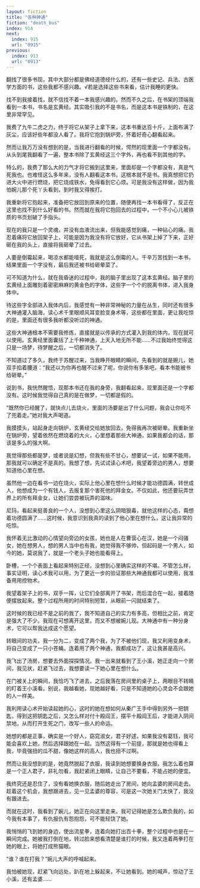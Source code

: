 ```yaml
---
layout: fiction
title: "各种神通"
fiction: "death_bus"
index: 914
next:
  index: 915
  url: "0915"
previous:
  index: 913
  url: "0913"
---
```

翻找了很多书现，其中大部分都是佛经道德经什么的，还有一些史记、兵法、古医学方面的书，这些我都不感兴趣。√若是选择这些书来看，估计我睡的更快。

找不到我接着找，就不信找不着一本我感兴趣的。然而不久之后，在书架的顶端我看到一本书，书名是玄黄经。其实吸引我的不是书名，而是这本书是铁制的，在这里非常罕见。

我费了九牛二虎之力，终于将它从架子上拿下来，这本书重达百十斤，上面布满了灰尘，应该好些年都没人看了。我将它抱到锅炉旁，怀着好奇心翻看起来。

然而让我万万没有想到的是，当我进行翻看的时候，愕然的现里面一个字都没有。从头到尾我翻看了一遍，整本书除了玄黄经这三个字外，再也看不到其他的字。

特么的，我费了那么大的力气才将它搬到这里来，里面却是一个字都没有，真是气死我也。也难怪这么多年来，没有人翻看这本书，这根本就不是书。我真想把它扔进大火中进行燃烧，把它烧成铁水，免得看到它心烦。可是我没有这样做，因为我怕婉儿那个死丫头看到，到时我又得挨打。

我重新将它抱起来，准备把它放回到原来的位置，随便再找一本书看得了，反正在这里也找不到什么好看的书。然而就在我将它抱回去的过程中，一个不小心儿被铁质的书页划破了手指头。

现在的我只是一个灵魂，并没有血液流出来，但我能感觉到痛，一种钻心的痛。我忍着痛将它放回架子上，可能是因为我没有将它放好，它从书架上掉了下来，正好砸在我的头上，直接将我砸晕了过去。

人要是倒霉起来，喝凉水都能噎死，我就是这么倒霉的人。千辛万苦找到一本书，结果里面一个字没有，最后我还被书给砸晕菜了。

可不知道为什么，就在我昏迷的过程中，我的脑子里出现了这本玄黄经。脑子里的玄黄经上面雕刻着密密麻麻的黄金色的字体，这些字一个个的脱离书体，进入我身体中。

待这些字全部进入我体内后，我感觉有一种非常神秘的力量在丛生，同时还有很多大神通灌入脑海，读心术千里眼顺风耳变脸变身术等，这些都在里面，更让我吃惊的是，里面还有很多我听都没听过的神通。

这些大神通根本不需要我修炼，直接就是以传承的方式灌入到我的体内，现在就可以使用。玄黄经里面囊括了上千种神通，上天入地无所不能……不过我始终觉得这只是一场梦，待梦醒之后，一切都消失了。

不知道过了多久，我终于苏醒过来，当我睁开眼睛的瞬间，先看到的就是婉儿，她双手掐着腰道：“我还以为你再也醒不过来了呢，你说你有多笨吧，看本书能被书给砸晕。”

说到书，我恍然醒悟，现那本书还在我的身旁，我翻看起来，现里面还是一个字都没有。这时候我觉得自己真的是在做梦，一切都是假的。

“既然你已经醒了，就快点儿去烧火，里面的汤要是出了什么问题，我会让你吃不了兜着走。”她对我大声喝道。

我摸摸头，站起身走向锅炉，玄黄经交给她放回去，免得我再次被砸晕。我重新坐在锅炉旁，望着依然在燃烧着的大火，心里想着那些大神通，如果我都会的话，那该是多么的强大啊。

我觉得那些都是梦，或者说是幻想，但我有些不甘心，想要试一试，如果不能用，那我就可以确定不是真的。我想了想，先试试读心术吧，我望着旁边的男人，想要知道他心里在想。

虽然他一边在看书一边在烧火，实际上他心里在想什么时候才能功德圆满，转世成人，他想成为一个有钱人，去报复那个害死他的拜金女。不仅如此，他还要玩弄世界上的所有拜金女，让她们尝尝被玩弄的滋味。

尼玛，看起来挺善良的一个人，没想到心里这么阴暗狠毒，就他这样的心态，甭想着功德圆满了……这时候，我意识到我真的读到了他心里在想什么，这让我异常的吃惊。

我怀着无比激动的心情望向旁边的女孩，她也是人在曹营心在汉，她是一个闷骚女，她在想男人，想的男人当中也有我，她觉得我不够帅，但起码是一个男人，如今的她，莫说我了，就是一个老头子她也能看得上。

卧槽，一个个表面上看起来特别正经，没想到心里确实这样的不堪。不管怎么样，事实证明，读心术我可以用，为了更近一步的验证那些大神通我都可以使用，我准备用用控物术。

我望着架子上的书，双手一挥，让它们全部离开了书架，而后混合在一起，接着随便摆放起来。整个过程所用的时间特别短暂，从眼前一闪就结束了。

这时候的我已经不是之前的我了，我不知道自己的实力有多高，但相比之前，肯定是强大了不少。我现在可想离开这里，而又不想被婉儿现。大神通中有一种分身术，它可以帮我达成这个愿望。

转眼间的功夫，我一分为二，变成了两个我，为了不被他们现，我又利用变身术，将自己变成了一只小苍蝇。连着用了两个神通，我都成功了，这让我甚是高兴。

我飞出了汤房，想要去外面探探情况。我一出来就看到了王小溪，她正走向一个房间，我见状，赶紧飞过去，我想要读一下她心里在想什么。

在门被关上的瞬间，我恰巧飞了进去，之后我落在房间里的桌子上，两眼目不转睛的盯着王小溪看。别说，我越看她，现她越好看，只是不知道她的心灵会不会跟她的人一样美。

我利用读心术开始读起她的心，这时的她在想如何从秦广王手中得到另外一把钥匙，得到这把钥匙之后，又怎么样对付十殿阎王，摆平十殿阎王后，才能进入阴间禁地，从而打开生死之门，改写一些人的命运。

她想的都是正事，确实是一个好人，窈窕淑女，君子好逑，如果我没有葛钰，我可能会喜欢上她，然后选择跟她在一起。当然这得有一个前提，那就是她也得看上我，毕竟强扭的瓜不甜，像她这样的高人，我也扭不过啊。

然而让我没想到的是，她竟然脱起了衣服，我读到她想要换身衣服。我怎么着也算是一个正人君子，非礼勿看，我赶紧闭上眼睛，让自己不要看，不能占她的便宜。

我终究还是忍住了，没有看她换衣服，随后她走出了房间，她向孟婆的房间走去。趁着这个机会，我想跟进去，见一见孟婆的尊容，可是这一次她关门太快了，我没有跟进去。

而就在这时，我看到了婉儿，她正在向这里走来。我可记得她是怎么欺负我的，如今我有本事了，有仇报仇有怨抱怨，可不能轻饶了她。

我悄悄的飞到她的身边，使出流星拳，连着向她打出百十拳，整个过程中也是在一瞬间完成。她被我打倒在地，转过脸来想看清楚是谁打的时候，我又连着两拳打在她的眼上，将她打成熊猫眼。

“谁？谁在打我？”婉儿大声的呼喊起来。

我怕被她现，赶紧飞向远处，趴在地上躲起来，不让她看到。她的喊声，惊动了王小溪，还有孟婆……